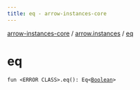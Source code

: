 ```yaml
---
title: eq - arrow-instances-core
---
```


[arrow-instances-core](../index.html) / [arrow.instances](index.html) / [eq](./eq.html)

# eq

`fun <ERROR CLASS>.eq(): Eq<`[`Boolean`](https://kotlinlang.org/api/latest/jvm/stdlib/kotlin/-boolean/index.html)`>`